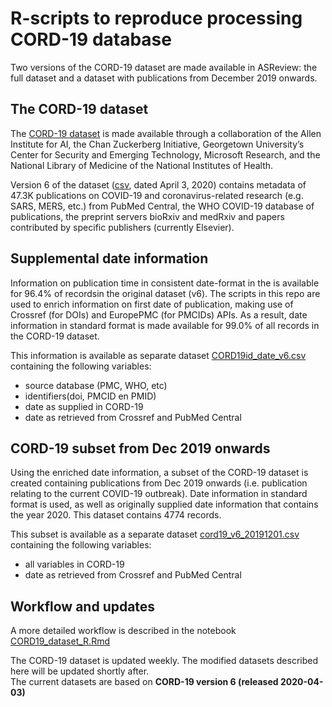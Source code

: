 # R-scripts to reproduce processing CORD-19 database

Two versions of the CORD-19 dataset are made available in ASReview: the full dataset and a dataset with publications from December 2019 onwards.

## The CORD-19 dataset

The [CORD-19 dataset](https://pages.semanticscholar.org/coronavirus-research) is made available through a collaboration of the Allen Institute for AI, the Chan Zuckerberg Initiative, Georgetown University’s Center for Security and Emerging Technology, Microsoft Research, and the National Library of Medicine of the National Institutes of Health. 

Version 6 of the dataset ([csv](https://ai2-semanticscholar-cord-19.s3-us-west-2.amazonaws.com/2020-04-03/metadata.csv), dated April 3, 2020) contains metadata of 47.3K publications on COVID-19 and coronavirus-related research (e.g. SARS, MERS, etc.) from PubMed Central, the WHO COVID-19 database of publications,  the preprint servers bioRxiv and medRxiv and papers contributed by specific publishers (currently Elsevier).


## Supplemental date information

Information on publication time in consistent date-format in the  is  available for 96.4% of recordsin the original dataset (v6). The scripts in this repo are used to enrich information on first date of publication, making use of Crossref (for DOIs) and EuropePMC (for PMCIDs) APIs. As a result, date information in standard format is made available for 99.0% of all records in the CORD-19 dataset.  

This information is available as separate dataset [CORD19id_date_v6.csv](CORD19v6_R/output/CORD19id_date_v6.csv) containing the following variables:  

* source database (PMC, WHO, etc)
* identifiers(doi, PMCID en PMID)
* date as supplied in CORD-19
* date as retrieved from Crossref and PubMed Central


## CORD-19 subset from Dec 2019 onwards
Using the enriched date information, a subset of the CORD-19 dataset is created containing publications from Dec 2019 onwards (i.e. publication relating to the current COVID-19 outbreak). Date information in standard format is used, as well as originally supplied date information that contains the year 2020. This dataset contains 4774 records.

This subset is available as a separate dataset [cord19_v6_20191201.csv](CORD19v6_R/output/cord19_v6_20191201.csv) containing the following variables:  

* all variables in CORD-19
* date as retrieved from Crossref and PubMed Central

## Workflow and updates

A more detailed workflow is described in the notebook [CORD19_dataset_R.Rmd](CORD19_dataset_R.Rmd)

The CORD-19 dataset is updated weekly. The modified datasets described here will be updated shortly after.  
The current datasets are based on **CORD-19 version 6 (released 2020-04-03)**